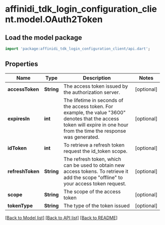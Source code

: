 # affinidi_tdk_login_configuration_client.model.OAuth2Token

## Load the model package

```dart
import 'package:affinidi_tdk_login_configuration_client/api.dart';
```

## Properties

| Name             | Type       | Description                                                                                                                                                                  | Notes      |
| ---------------- | ---------- | ---------------------------------------------------------------------------------------------------------------------------------------------------------------------------- | ---------- |
| **accessToken**  | **String** | The access token issued by the authorization server.                                                                                                                         | [optional] |
| **expiresIn**    | **int**    | The lifetime in seconds of the access token. For example, the value \"3600\" denotes that the access token will expire in one hour from the time the response was generated. | [optional] |
| **idToken**      | **int**    | To retrieve a refresh token request the id_token scope.                                                                                                                      | [optional] |
| **refreshToken** | **String** | The refresh token, which can be used to obtain new access tokens. To retrieve it add the scope \"offline\" to your access token request.                                     | [optional] |
| **scope**        | **String** | The scope of the access token                                                                                                                                                | [optional] |
| **tokenType**    | **String** | The type of the token issued                                                                                                                                                 | [optional] |

[[Back to Model list]](../README.md#documentation-for-models) [[Back to API list]](../README.md#documentation-for-api-endpoints) [[Back to README]](../README.md)
